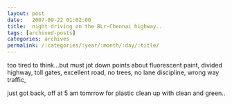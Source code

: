 ```yaml
---
layout: post
date:	2007-09-22 01:02:00
title:  night driving on the BLr-Chennai highway..
tags: [archived-posts]
categories: archives
permalink: /:categories/:year/:month/:day/:title/
---
```

too tired to think...but must jot down points about fluorescent paint, divided highway, toll gates, excellent road, no trees, no lane discipline, wrong way traffic,

just got back, off at 5 am tomrrow for plastic clean up with clean and green..
